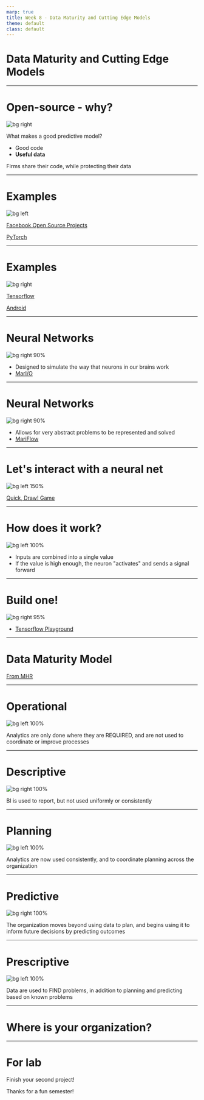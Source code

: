 ```yaml
---
marp: true
title: Week 8 - Data Maturity and Cutting Edge Models
theme: default
class: default
---
```


# Data Maturity and Cutting Edge Models

---

# Open-source - why?

![bg right](opensource.jpg)

What makes a good predictive model?
- Good code
- **Useful data**

Firms share their code, while protecting their data

---

# Examples

![bg left](facebook.png)

[Facebook Open Source Projects](https://code.facebook.com/projects/)

[PyTorch](https://pytorch.org/)

---

# Examples

![bg right](tensorflow.png)

[Tensorflow](https://www.tensorflow.org/)

[Android](https://source.android.com/)

---

# Neural Networks

![bg right 90%](marIO.jpg)

- Designed to simulate the way that neurons in our brains work
- [MarI/O](https://www.youtube.com/watch?v=qv6UVOQ0F44&feature=emb_logo)

---

# Neural Networks

![bg right 90%](mariFlow.jpg)

- Allows for very abstract problems to be represented and solved
- [MariFlow](https://www.youtube.com/watch?v=qv6UVOQ0F44&feature=emb_logo)


---

# Let's interact with a neural net

![bg left 150%](quickDraw.png)

[Quick, Draw! Game](https://aiexperiments.withgoogle.com/quick-draw)

---

# How does it work?

![bg left 100%](neuron.png)

- Inputs are combined into a single value
- If the value is high enough, the neuron "activates" and sends a signal forward

---

# Build one!

![bg right 95%](playground.png)

- [Tensorflow Playground](http://playground.tensorflow.org)

---

# Data Maturity Model

[From MHR](https://www.mhranalytics.com/data-maturity/)

---

# Operational

![bg left 100%](stage1.gif)

Analytics are only done where they are REQUIRED, and are not used to coordinate or improve processes

---

# Descriptive

![bg right 100%](stage2.gif)

BI is used to report, but not used uniformly or consistently

---

# Planning

![bg left 100%](stage3.gif)

Analytics are now used consistently, and to coordinate planning across the organization

---

# Predictive

![bg right 100%](stage4.gif)

The organization moves beyond using data to plan, and begins using it to inform future decisions by predicting outcomes

---

# Prescriptive

![bg left 100%](stage5.jpg)

Data are used to FIND problems, in addition to planning and predicting based on known problems

---

# Where is your organization?

---

# For lab

Finish your second project!

Thanks for a fun semester!
